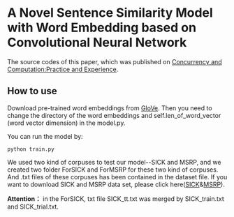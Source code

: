 # A Novel Sentence Similarity Model with Word Embedding based on Convolutional Neural Network
The source codes of this paper, which was published on [Concurrency and Computation:Practice and Experience](http://onlinelibrary.wiley.com/doi/10.1002/cpe.4415/full).
## How to use
Download pre-trained word embeddings from [GloVe](https://nlp.stanford.edu/projects/glove/).
Then you need to change the directory of the word embeddings and self.len_of_word_vector (word vector dimension) in the model.py. 

You can run the model by:
```
python train.py
```

We used two kind of corpuses to test our model--SICK and MSRP, and we created two folder ForSICK and ForMSRP for these two kind of corpuses. And .txt files of these corpuses has been contained in the dataset file.
If you want to download SICK and MSRP data set, please click here([SICK](http://alt.qcri.org/semeval2014/task1/index.php?id=data-and-tools)&[MSRP](https://research.microsoft.com/en-us/downloads/607d14d9-20cd-47e3-85bc-a2f65cd28042/)).

**Attention：** in the ForSICK, txt file SICK_tt.txt was merged by SICK_train.txt and SICK_trial.txt.
